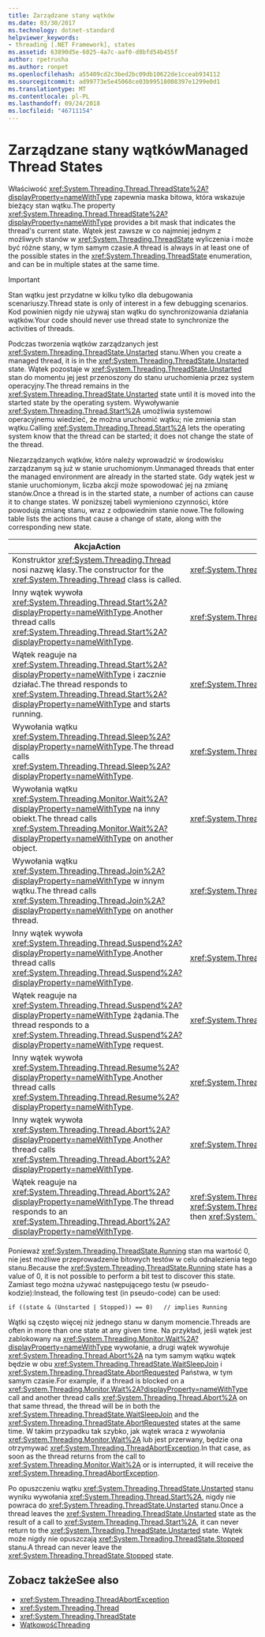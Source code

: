 ```yaml
---
title: Zarządzane stany wątków
ms.date: 03/30/2017
ms.technology: dotnet-standard
helpviewer_keywords:
- threading [.NET Framework], states
ms.assetid: 63890d5e-6025-4a7c-aaf0-d8bfd54b455f
author: rpetrusha
ms.author: ronpet
ms.openlocfilehash: a55409cd2c3bed2bc09db10622de1cceab934112
ms.sourcegitcommit: ad99773e5e45068ce03b99518008397e1299e0d1
ms.translationtype: MT
ms.contentlocale: pl-PL
ms.lasthandoff: 09/24/2018
ms.locfileid: "46711154"
---
```

# <a name="managed-thread-states"></a><span data-ttu-id="14925-102">Zarządzane stany wątków</span><span class="sxs-lookup"><span data-stu-id="14925-102">Managed Thread States</span></span>
<span data-ttu-id="14925-103">Właściwość <xref:System.Threading.Thread.ThreadState%2A?displayProperty=nameWithType> zapewnia maska bitowa, która wskazuje bieżący stan wątku.</span><span class="sxs-lookup"><span data-stu-id="14925-103">The property <xref:System.Threading.Thread.ThreadState%2A?displayProperty=nameWithType> provides a bit mask that indicates the thread's current state.</span></span> <span data-ttu-id="14925-104">Wątek jest zawsze w co najmniej jednym z możliwych stanów w <xref:System.Threading.ThreadState> wyliczenia i może być różne stany, w tym samym czasie.</span><span class="sxs-lookup"><span data-stu-id="14925-104">A thread is always in at least one of the possible states in the <xref:System.Threading.ThreadState> enumeration, and can be in multiple states at the same time.</span></span>  
  
> [!IMPORTANT]
>  <span data-ttu-id="14925-105">Stan wątku jest przydatne w kilku tylko dla debugowania scenariuszy.</span><span class="sxs-lookup"><span data-stu-id="14925-105">Thread state is only of interest in a few debugging scenarios.</span></span> <span data-ttu-id="14925-106">Kod powinien nigdy nie używaj stan wątku do synchronizowania działania wątków.</span><span class="sxs-lookup"><span data-stu-id="14925-106">Your code should never use thread state to synchronize the activities of threads.</span></span>  
  
 <span data-ttu-id="14925-107">Podczas tworzenia wątków zarządzanych jest <xref:System.Threading.ThreadState.Unstarted> stanu.</span><span class="sxs-lookup"><span data-stu-id="14925-107">When you create a managed thread, it is in the <xref:System.Threading.ThreadState.Unstarted> state.</span></span> <span data-ttu-id="14925-108">Wątek pozostaje w <xref:System.Threading.ThreadState.Unstarted> stan do momentu jej jest przenoszony do stanu uruchomienia przez system operacyjny.</span><span class="sxs-lookup"><span data-stu-id="14925-108">The thread remains in the <xref:System.Threading.ThreadState.Unstarted> state until it is moved into the started state by the operating system.</span></span> <span data-ttu-id="14925-109">Wywoływanie <xref:System.Threading.Thread.Start%2A> umożliwia systemowi operacyjnemu wiedzieć, że można uruchomić wątku; nie zmienia stan wątku.</span><span class="sxs-lookup"><span data-stu-id="14925-109">Calling <xref:System.Threading.Thread.Start%2A> lets the operating system know that the thread can be started; it does not change the state of the thread.</span></span>  
  
 <span data-ttu-id="14925-110">Niezarządzanych wątków, które należy wprowadzić w środowisku zarządzanym są już w stanie uruchomionym.</span><span class="sxs-lookup"><span data-stu-id="14925-110">Unmanaged threads that enter the managed environment are already in the started state.</span></span> <span data-ttu-id="14925-111">Gdy wątek jest w stanie uruchomionym, liczba akcji może spowodować jej na zmianę stanów.</span><span class="sxs-lookup"><span data-stu-id="14925-111">Once a thread is in the started state, a number of actions can cause it to change states.</span></span> <span data-ttu-id="14925-112">W poniższej tabeli wymieniono czynności, które powodują zmianę stanu, wraz z odpowiednim stanie nowe.</span><span class="sxs-lookup"><span data-stu-id="14925-112">The following table lists the actions that cause a change of state, along with the corresponding new state.</span></span>  
  
|<span data-ttu-id="14925-113">Akcja</span><span class="sxs-lookup"><span data-stu-id="14925-113">Action</span></span>|<span data-ttu-id="14925-114">Wynikowy nowy stan</span><span class="sxs-lookup"><span data-stu-id="14925-114">Resulting new state</span></span>|  
|------------|-------------------------|  
|<span data-ttu-id="14925-115">Konstruktor <xref:System.Threading.Thread> nosi nazwę klasy.</span><span class="sxs-lookup"><span data-stu-id="14925-115">The constructor for the <xref:System.Threading.Thread> class is called.</span></span>|<xref:System.Threading.ThreadState.Unstarted>|  
|<span data-ttu-id="14925-116">Inny wątek wywoła <xref:System.Threading.Thread.Start%2A?displayProperty=nameWithType>.</span><span class="sxs-lookup"><span data-stu-id="14925-116">Another thread calls <xref:System.Threading.Thread.Start%2A?displayProperty=nameWithType>.</span></span>|<xref:System.Threading.ThreadState.Unstarted>|  
|<span data-ttu-id="14925-117">Wątek reaguje na <xref:System.Threading.Thread.Start%2A?displayProperty=nameWithType> i zacznie działać.</span><span class="sxs-lookup"><span data-stu-id="14925-117">The thread responds to <xref:System.Threading.Thread.Start%2A?displayProperty=nameWithType> and starts running.</span></span>|<xref:System.Threading.ThreadState.Running>|  
|<span data-ttu-id="14925-118">Wywołania wątku <xref:System.Threading.Thread.Sleep%2A?displayProperty=nameWithType>.</span><span class="sxs-lookup"><span data-stu-id="14925-118">The thread calls <xref:System.Threading.Thread.Sleep%2A?displayProperty=nameWithType>.</span></span>|<xref:System.Threading.ThreadState.WaitSleepJoin>|  
|<span data-ttu-id="14925-119">Wywołania wątku <xref:System.Threading.Monitor.Wait%2A?displayProperty=nameWithType> na inny obiekt.</span><span class="sxs-lookup"><span data-stu-id="14925-119">The thread calls <xref:System.Threading.Monitor.Wait%2A?displayProperty=nameWithType> on another object.</span></span>|<xref:System.Threading.ThreadState.WaitSleepJoin>|  
|<span data-ttu-id="14925-120">Wywołania wątku <xref:System.Threading.Thread.Join%2A?displayProperty=nameWithType> w innym wątku.</span><span class="sxs-lookup"><span data-stu-id="14925-120">The thread calls <xref:System.Threading.Thread.Join%2A?displayProperty=nameWithType> on another thread.</span></span>|<xref:System.Threading.ThreadState.WaitSleepJoin>|  
|<span data-ttu-id="14925-121">Inny wątek wywoła <xref:System.Threading.Thread.Suspend%2A?displayProperty=nameWithType>.</span><span class="sxs-lookup"><span data-stu-id="14925-121">Another thread calls <xref:System.Threading.Thread.Suspend%2A?displayProperty=nameWithType>.</span></span>|<xref:System.Threading.ThreadState.SuspendRequested>|  
|<span data-ttu-id="14925-122">Wątek reaguje na <xref:System.Threading.Thread.Suspend%2A?displayProperty=nameWithType> żądania.</span><span class="sxs-lookup"><span data-stu-id="14925-122">The thread responds to a <xref:System.Threading.Thread.Suspend%2A?displayProperty=nameWithType> request.</span></span>|<xref:System.Threading.ThreadState.Suspended>|  
|<span data-ttu-id="14925-123">Inny wątek wywoła <xref:System.Threading.Thread.Resume%2A?displayProperty=nameWithType>.</span><span class="sxs-lookup"><span data-stu-id="14925-123">Another thread calls <xref:System.Threading.Thread.Resume%2A?displayProperty=nameWithType>.</span></span>|<xref:System.Threading.ThreadState.Running>|  
|<span data-ttu-id="14925-124">Inny wątek wywoła <xref:System.Threading.Thread.Abort%2A?displayProperty=nameWithType>.</span><span class="sxs-lookup"><span data-stu-id="14925-124">Another thread calls <xref:System.Threading.Thread.Abort%2A?displayProperty=nameWithType>.</span></span>|<xref:System.Threading.ThreadState.AbortRequested>|  
|<span data-ttu-id="14925-125">Wątek reaguje na <xref:System.Threading.Thread.Abort%2A?displayProperty=nameWithType>.</span><span class="sxs-lookup"><span data-stu-id="14925-125">The thread responds to an <xref:System.Threading.Thread.Abort%2A?displayProperty=nameWithType>.</span></span>|<span data-ttu-id="14925-126"><xref:System.Threading.ThreadState.Aborted>, następnie <xref:System.Threading.ThreadState.Stopped></span><span class="sxs-lookup"><span data-stu-id="14925-126"><xref:System.Threading.ThreadState.Aborted>, then <xref:System.Threading.ThreadState.Stopped></span></span>|  
  
 <span data-ttu-id="14925-127">Ponieważ <xref:System.Threading.ThreadState.Running> stan ma wartość 0, nie jest możliwe przeprowadzenie bitowych testów w celu odnalezienia tego stanu.</span><span class="sxs-lookup"><span data-stu-id="14925-127">Because the <xref:System.Threading.ThreadState.Running> state has a value of 0, it is not possible to perform a bit test to discover this state.</span></span> <span data-ttu-id="14925-128">Zamiast tego można używać następującego testu (w pseudo-kodzie):</span><span class="sxs-lookup"><span data-stu-id="14925-128">Instead, the following test (in pseudo-code) can be used:</span></span>  
  
```  
if ((state & (Unstarted | Stopped)) == 0)   // implies Running     
```  
  
 <span data-ttu-id="14925-129">Wątki są często więcej niż jednego stanu w danym momencie.</span><span class="sxs-lookup"><span data-stu-id="14925-129">Threads are often in more than one state at any given time.</span></span> <span data-ttu-id="14925-130">Na przykład, jeśli wątek jest zablokowany na <xref:System.Threading.Monitor.Wait%2A?displayProperty=nameWithType> wywołanie, a drugi wątek wywołuje <xref:System.Threading.Thread.Abort%2A> na tym samym wątku wątek będzie w obu <xref:System.Threading.ThreadState.WaitSleepJoin> i <xref:System.Threading.ThreadState.AbortRequested> Państwa, w tym samym czasie.</span><span class="sxs-lookup"><span data-stu-id="14925-130">For example, if a thread is blocked on a <xref:System.Threading.Monitor.Wait%2A?displayProperty=nameWithType> call and another thread calls <xref:System.Threading.Thread.Abort%2A> on that same thread, the thread will be in both the <xref:System.Threading.ThreadState.WaitSleepJoin> and the <xref:System.Threading.ThreadState.AbortRequested> states at the same time.</span></span> <span data-ttu-id="14925-131">W takim przypadku tak szybko, jak wątek wraca z wywołania <xref:System.Threading.Monitor.Wait%2A> lub jest przerwany, będzie ona otrzymywać <xref:System.Threading.ThreadAbortException>.</span><span class="sxs-lookup"><span data-stu-id="14925-131">In that case, as soon as the thread returns from the call to <xref:System.Threading.Monitor.Wait%2A> or is interrupted, it will receive the <xref:System.Threading.ThreadAbortException>.</span></span>  
  
 <span data-ttu-id="14925-132">Po opuszczeniu wątku <xref:System.Threading.ThreadState.Unstarted> stanu wyniku wywołania <xref:System.Threading.Thread.Start%2A>, nigdy nie powraca do <xref:System.Threading.ThreadState.Unstarted> stanu.</span><span class="sxs-lookup"><span data-stu-id="14925-132">Once a thread leaves the <xref:System.Threading.ThreadState.Unstarted> state as the result of a call to <xref:System.Threading.Thread.Start%2A>, it can never return to the <xref:System.Threading.ThreadState.Unstarted> state.</span></span> <span data-ttu-id="14925-133">Wątek może nigdy nie opuszczają <xref:System.Threading.ThreadState.Stopped> stanu.</span><span class="sxs-lookup"><span data-stu-id="14925-133">A thread can never leave the <xref:System.Threading.ThreadState.Stopped> state.</span></span>  
  
## <a name="see-also"></a><span data-ttu-id="14925-134">Zobacz także</span><span class="sxs-lookup"><span data-stu-id="14925-134">See also</span></span>

- <xref:System.Threading.ThreadAbortException>  
- <xref:System.Threading.Thread>  
- <xref:System.Threading.ThreadState>  
- [<span data-ttu-id="14925-135">Wątkowość</span><span class="sxs-lookup"><span data-stu-id="14925-135">Threading</span></span>](../../../docs/standard/threading/index.md)
